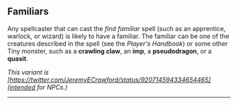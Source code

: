 ﻿## Familiars

Any spellcaster that can cast the *find familiar* spell (such as an apprentice, warlock, or wizard) is likely to have a familiar. The familiar can be one of the creatures described in the spell (see the *Player's Handbook*) or some other Tiny monster, such as a **crawling claw**, an **imp**, a **pseudodragon**, or a **quasit**.

*This variant is [https://twitter.com/JeremyECrawford/status/920714594334654465](intended for NPCs.)*

---

